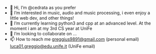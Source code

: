 - 👋 Hi, I’m @cedrata as you prefer
- 👀 I’m interested in music, audio and music processing, i even enjoy a little web dev, and other things!
- 🌱 I’m currently learning python3 and cpp at an advanced level. At the moment i am at my 3rd CS year at UniFe
- 💞️ I’m looking to collaborate on ...
- 📫 How to reach me greggius9891@gmail.com (personal email) luca01.greggio@edu.unife.it (UniFe email)

<!---
greggius9891/greggius9891 is a ✨ special ✨ repository because its `README.md` (this file) appears on your GitHub profile.
You can click the Preview link to take a look at your changes.
--->
